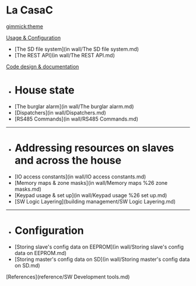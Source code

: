 <!--
  -- Name of your wiki
  -- Do NOT remove the leading `#` character.
  -->

# La CasaC


<!--
  -- Default theme
  -- (Read: http://dynalon.github.io/mdwiki/#!customizing.md#Theme_chooser)
  -->

[gimmick:theme](flatly)


<!--
  -- Navigation
  -- (Read: http://dynalon.github.io/mdwiki/#!quickstart.md#Adding_a_navigation)
  -->

[Usage &amp; Configuration]()

  * [The SD file system](in wall/The SD file system.md)
  * [The REST API](in wall/The REST API.md)

[Code design &amp; documentation]()

  * # House state
  * [The burglar alarm](in wall/The burglar alarm.md)
  * [Dispatchers](in wall/Dispatchers.md)
  * [RS485 Commands](in wall/RS485 Commands.md)
  - - - -
  * # Addressing resources on slaves and across the house
  * [IO access constants](in wall/IO access constants.md)
  * [Memory maps &amp; zone masks](in wall/Memory maps %26 zone masks.md)
  * [Keypad usage &amp; set up](in wall/Keypad usage %26 set up.md)
  * [SW Logic Layering](building management/SW Logic Layering.md)
  - - - -
  * # Configuration
  * [Storing slave's config data on EEPROM](in wall/Storing slave's config data on EEPROM.md)
  * [Storing master's config data on SD](in wall/Storing master's config data on SD.md)

[References](reference/SW Development tools.md)



<!-- A more complex navigation example: ----------------------------------------

[Menu Item 1]()

  * # SubMenu Heading 1
  * [SubMenu Item 1](pages/subitem1.md)
  * [SubMenu Item 2](pages/subitem2.md)
  - - - -
  * # SubMenu Heading 2
  * [SubMenu Item 3](pages/subitem3.md)
  - - - -
  * # SubMenu Heading 3
  * [SubMenu Item 3](pages/subitem3.md)

[Menu Item 2](pages/item2.md)

[Menu Item 3](pages/item3.md)

---------------------------------------------------------------------------- -->

<!--
  -- Change the Language
  -- Could be useful when there's more than one language wiki.
  -->


<!-- [Change the Language]()

  * [English](/en/)
  * [Español](/sp/)

 -->
<!--
  -- Let the user choose a theme
  -- (Read: http://dynalon.github.io/mdwiki/#!quickstart.md#Adding_a_navigation)
  -->

<!--
[gimmick:themechooser](Choose theme)
-->
